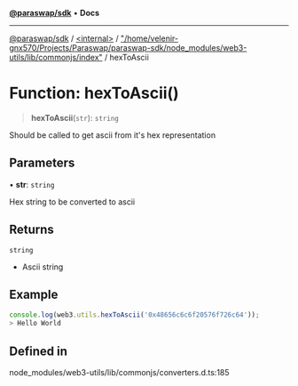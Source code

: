[**@paraswap/sdk**](../../../../README.md) • **Docs**

***

[@paraswap/sdk](../../../../globals.md) / [\<internal\>](../../../README.md) / ["/home/velenir-gnx570/Projects/Paraswap/paraswap-sdk/node\_modules/web3-utils/lib/commonjs/index"](../README.md) / hexToAscii

# Function: hexToAscii()

> **hexToAscii**(`str`): `string`

Should be called to get ascii from it's hex representation

## Parameters

• **str**: `string`

Hex string to be converted to ascii

## Returns

`string`

- Ascii string

## Example

```ts
console.log(web3.utils.hexToAscii('0x48656c6c6f20576f726c64'));
> Hello World
```

## Defined in

node\_modules/web3-utils/lib/commonjs/converters.d.ts:185
